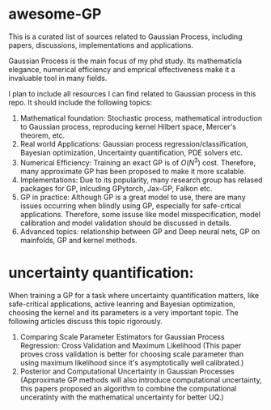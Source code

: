 # awesome-GP
This is a curated list of sources related to Gaussian Process, including papers, discussions, implementations and applications. 

Gaussian Process is the main focus of my phd study. Its mathematicla elegance, numerical efficiency and emprical effectiveness make it a invaluable tool in many fields.

I plan to include all resources I can find related to Gaussian process in this repo. It should include the following topics:

1. Mathematical foundation: Stochastic process, mathematical introduction to Gaussian process, reproducing kernel Hilbert space, Mercer's theorem, etc.
2. Real world Applications: Gaussian process regression/classification, Bayesian optimization, Uncertainty quantification, PDE solvers etc.
3. Numerical Efficiency: Training an exact GP is of $O(N^3)$ cost. Therefore, many approximate GP has been proposed to make it more scalable.
4. Implementations: Due to its popularity, many research group has relased packages for GP, inlcuding GPytorch, Jax-GP, Falkon etc.
5. GP in practice: Although GP is a great model to use, there are many issues occurring when blindly using GP, especially for safe-crtical applications. Therefore, some issuse like model misspecification, model calibration and model validation should be discussed in details.
6. Advanced topics: relationship between GP and Deep neural nets, GP on mainfolds, GP and kernel methods.




# uncertainty quantification:

When training a GP for a task where uncertainty quantification matters, like safe-critical applications, active leanring and Bayesian optimization, choosing the kernel and its parameters is a very important topic.
The following articles discuss this topic rigorously.

1. Comparing Scale Parameter Estimators for Gaussian Process Regression: Cross Validation and Maximum Likelihood (This paper proves cross validation is better for choosing scale parameter than using maximum likelihood since it's asymptotically well calibrated.)
2. Posterior and Computational Uncertainty in Gaussian Processes (Approximate GP methods will also introduce computational uncertainty, this papers proposed an algorithm to combine the computational unceratinty with the mathematical uncertainty for better UQ.)

 
